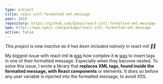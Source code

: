```yaml
---
type: project
title: react-intl-formatted-xml-message
year: 2018
repository: https://github.com/Ephys/react-intl-formatted-xml-message
npm: https://www.npmjs.com/package/react-intl-formatted-xml-message
active: false
---
```


*This project is now inactive as it has been included natively in react-intl 🎉🎉*

My biggest issue with react-intl ~~is~~ <ins>was</ins> how complex it ~~is~~ <ins>was</ins> to insert tags in one of their formatted message. Especially when they become nested.
To solve this issue, I wrote a library that **replaces XML tags, found inside the formatted message, with React components** or elements.
It does so before any user variable is injected into the formatted message, to avoid XSS.
